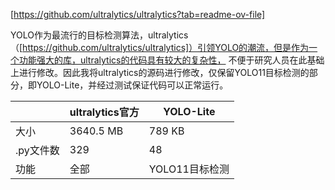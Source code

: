 [https://github.com/ultralytics/ultralytics?tab=readme-ov-file]

YOLO作为最流行的目标检测算法，ultralytics（[https://github.com/ultralytics/ultralytics]）引领YOLO的潮流，但是作为一个功能强大的库，ultralytics的代码具有较大的复杂性，
不便于研究人员在此基础上进行修改。因此我将ultralytics的源码进行修改，仅保留YOLO11目标检测的部分，即YOLO-Lite，并经过测试保证代码可以正常运行。

|          | ultralytics官方 | YOLO-Lite |
|----------|----------|----------|
| 大小     | 3640.5 MB   | 789 KB    |
| .py文件数   | 329      | 48       |
| 功能     | 全部     | YOLO11目标检测 |

